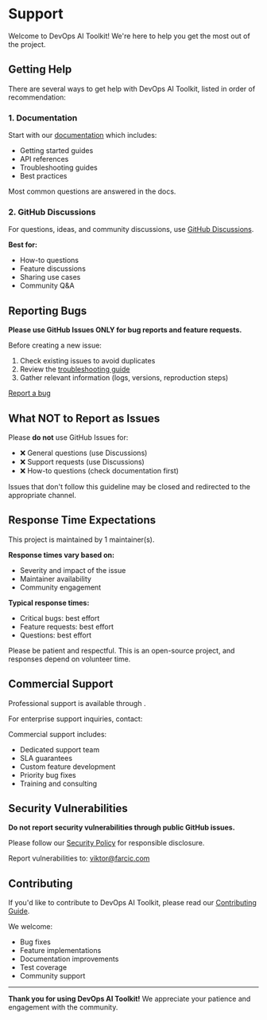 # Support

Welcome to DevOps AI Toolkit! We're here to help you get the most out of the project.

## Getting Help

There are several ways to get help with DevOps AI Toolkit, listed in order of recommendation:

### 1. Documentation

Start with our [documentation](https://github.com/vfarcic/dot-ai#readme) which includes:
- Getting started guides
- API references
- Troubleshooting guides
- Best practices

Most common questions are answered in the docs.

### 2. GitHub Discussions

For questions, ideas, and community discussions, use [GitHub Discussions](https://github.com/vfarcic/dot-ai/discussions).

**Best for:**
- How-to questions
- Feature discussions
- Sharing use cases
- Community Q&A


## Reporting Bugs

**Please use GitHub Issues ONLY for bug reports and feature requests.**

Before creating a new issue:
1. Check existing issues to avoid duplicates
2. Review the [troubleshooting guide](https://github.com/vfarcic/dot-ai#readme/troubleshooting)
3. Gather relevant information (logs, versions, reproduction steps)

[Report a bug](https://github.com/vfarcic/dot-ai/issues/new?template=bug_report.md)

## What NOT to Report as Issues

Please **do not** use GitHub Issues for:
- ❌ General questions (use Discussions)
- ❌ Support requests (use Discussions)
- ❌ How-to questions (check documentation first)

Issues that don't follow this guideline may be closed and redirected to the appropriate channel.

## Response Time Expectations

This project is maintained by 1 maintainer(s).

**Response times vary based on:**
- Severity and impact of the issue
- Maintainer availability
- Community engagement

**Typical response times:**
- Critical bugs: best effort
- Feature requests: best effort
- Questions: best effort

Please be patient and respectful. This is an open-source project, and responses depend on volunteer time.

## Commercial Support

Professional support is available through .

For enterprise support inquiries, contact:

Commercial support includes:
- Dedicated support team
- SLA guarantees
- Custom feature development
- Priority bug fixes
- Training and consulting

## Security Vulnerabilities

**Do not report security vulnerabilities through public GitHub issues.**

Please follow our [Security Policy](https://github.com/vfarcic/dot-ai/security/policy) for responsible disclosure.

Report vulnerabilities to: viktor@farcic.com

## Contributing

If you'd like to contribute to DevOps AI Toolkit, please read our [Contributing Guide](https://github.com/vfarcic/dot-ai/blob/main/CONTRIBUTING.md).

We welcome:
- Bug fixes
- Feature implementations
- Documentation improvements
- Test coverage
- Community support

---

**Thank you for using DevOps AI Toolkit!** We appreciate your patience and engagement with the community.
